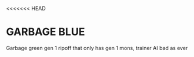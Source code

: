 <<<<<<< HEAD
# GARBAGE BLUE

Garbage green gen 1 ripoff that only has gen 1 mons, trainer AI bad as ever
